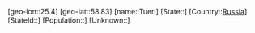 ﻿---
location: [58.83,25.4]
type: City
tags:
- geo/City


SpocWebEntityId: 35078
isDeleted: false
confidential: public

---
[geo-lon::25.4]
[geo-lat::58.83]
[name::Tueri]
[State::]
[Country::[Russia](geo/Continent/Europe/Russia.md)]
[StateId::]
[Population::]
[Unknown::]

